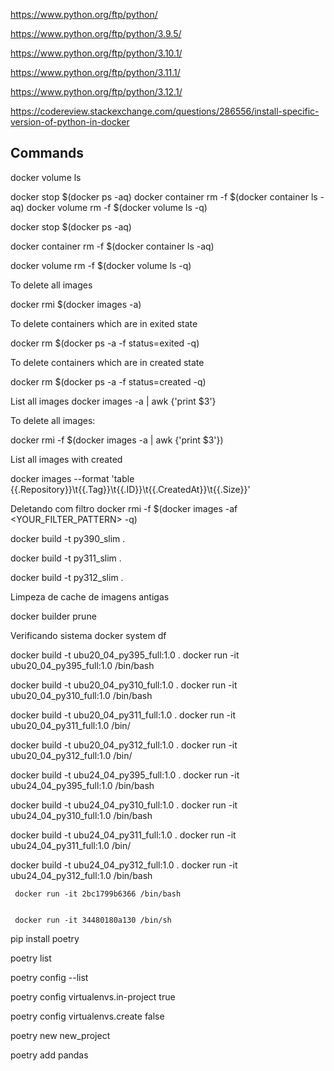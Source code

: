 https://www.python.org/ftp/python/



https://www.python.org/ftp/python/3.9.5/


https://www.python.org/ftp/python/3.10.1/


https://www.python.org/ftp/python/3.11.1/


https://www.python.org/ftp/python/3.12.1/


https://codereview.stackexchange.com/questions/286556/install-specific-version-of-python-in-docker


## Commands
docker volume ls


docker stop $(docker ps -aq)
docker container rm -f $(docker container ls -aq)
docker volume rm -f $(docker volume ls -q)

docker stop $(docker ps -aq)

docker container rm -f $(docker container ls -aq)

docker volume rm -f $(docker volume ls -q)


To delete all images

docker rmi $(docker images -a)


To delete containers which are in exited state

docker rm $(docker ps -a -f status=exited -q)


To delete containers which are in created state

docker rm $(docker ps -a -f status=created -q)




List all images 
docker images -a | awk {'print $3'}


To delete all images:

docker rmi -f $(docker images -a | awk {'print $3'})


List all images with created 

docker images --format 'table {{.Repository}}\t{{.Tag}}\t{{.ID}}\t{{.CreatedAt}}\t{{.Size}}'


Deletando com filtro 
docker rmi -f $(docker images -af <YOUR_FILTER_PATTERN> -q)



docker build -t py390_slim .

docker build -t py311_slim .


docker build -t py312_slim .


Limpeza de cache de imagens antigas

docker builder prune


Verificando sistema 
docker system df



docker build -t ubu20_04_py395_full:1.0 .
    docker run -it ubu20_04_py395_full:1.0 /bin/bash


docker build -t ubu20_04_py310_full:1.0 .
    docker run -it ubu20_04_py310_full:1.0 /bin/bash


docker build -t ubu20_04_py311_full:1.0 .
    docker run -it ubu20_04_py311_full:1.0 /bin/


docker build -t ubu20_04_py312_full:1.0 .
    docker run -it ubu20_04_py312_full:1.0 /bin/




docker build -t ubu24_04_py395_full:1.0 .
    docker run -it ubu24_04_py395_full:1.0 /bin/bash


docker build -t ubu24_04_py310_full:1.0 .
    docker run -it ubu24_04_py310_full:1.0 /bin/bash


docker build -t ubu24_04_py311_full:1.0 .
    docker run -it ubu24_04_py311_full:1.0 /bin/


docker build -t ubu24_04_py312_full:1.0 .
    docker run -it ubu24_04_py312_full:1.0 /bin/bash


     docker run -it 2bc1799b6366 /bin/bash


     docker run -it 34480180a130 /bin/sh

pip install poetry

poetry list

poetry config --list

poetry config virtualenvs.in-project true


poetry config virtualenvs.create false


poetry new new_project

poetry add pandas